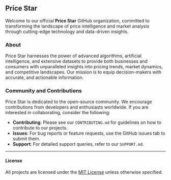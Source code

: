 ## Price Star
Welcome to our official **Price Star** GitHub organization, committed to transforming the landscape of price intelligence and market analysis through cutting-edge technology and data-driven insights.

### About
Price Star harnesses the power of advanced algorithms, artificial intelligence, and extensive datasets to provide both businesses and consumers with unparalleled insights into pricing trends, market dynamics, and competitive landscapes. Our mission is to equip decision-makers with accurate, and actionable information.

### Community and Contributions
Price Star is dedicated to the open-source community. We encourage contributions from developers and enthusiasts worldwide. If you are interested in collaborating, consider the following:

- **Contributing**: Please see our `CONTRIBUTING.md` for guidelines on how to contribute to our projects.
- **Issues**: For bug reports or feature requests, use the GitHub issues tab to submit them.
- **Support**: For detailed support queries, refer to our `SUPPORT.md`.

---

#### License
All projects are licensed under the [MIT License](LICENSE.md) unless otherwise specified.
